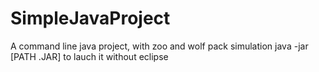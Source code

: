 # SimpleJavaProject
A command line java project, with zoo and wolf pack simulation
java -jar [PATH .JAR] to lauch it without eclipse
